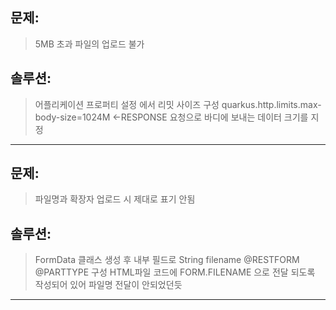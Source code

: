 ## 문제:
> 5MB 초과 파일의 업로드 불가

## 솔루션:
>어플리케이션 프로퍼티 설정 에서 리밋 사이즈 구성
quarkus.http.limits.max-body-size=1024M <-RESPONSE  요청으로 바디에 보내는 데이터 크기를 지정


--------------------------------------------


## 문제:
> 파일명과 확장자 업로드 시 제대로 표기 안됨

## 솔루션:
> FormData 클래스 생성 후 내부 필드로 String filename @RESTFORM @PARTTYPE 구성
> HTML파일 코드에 FORM.FILENAME 으로 전달 되도록 작성되어 있어 파일명 전달이 안되었던듯 


--------------------------------------------

